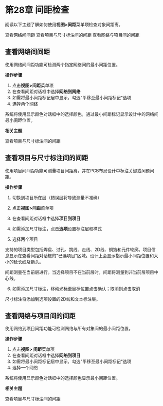 # 第28章 间距检查
阅读以下主题了解如何使用**视图>间距**菜单项检查对象间距离。

查看网络间间距 查看项目与尺寸标注间的间距 查看网络与项目间的间距

## 查看网络间间距
使用网络间间距功能可检测两个指定网络间的最小间距位置。

**操作步骤**

1. 点击**视图>间距**菜单项
2. 在查看间距对话框中选择**网络到网络**
3. 如需将最小间距标记居中显示，勾选"平移至最小间距标记"选项
4. 选择两个网络

系统将使用显示颜色对话框中的选择颜色，通过最小间距标记显示设计中的网络间最小间距位置。

**相关主题**

查看项目与尺寸标注间的间距

## 查看项目与尺寸标注间的间距
使用项目间间距功能可测量项目间距离，并在PCB布局设计中标注关键或问题间距。

**操作步骤**

1. 切换到项目所在层（错误层将导致测量不准确）
2. 点击**视图>间距**菜单项
3. 在查看间距对话框中选择**项目到项目**
4. 如需添加尺寸标注，点击**选项**设置标注层和样式

5. 选择两个项目

支持的项目类型包括焊盘、过孔、跳线、走线、2D线、铜箔和元件轮廓。项目信息显示在查看间距对话框的"已选项目"区域。设计上会显示指示最小间距位置和大小的延长线及箭头。

间距测量在当前层进行。当选择项目不在当前层时，间距将测量到非当前层项目中心线。

6. 如需添加尺寸标注，移动光标至目标位置点击确认；取消则点击取消

尺寸标注将添加到选项设置的2D线和文本标注层。

## 查看网络与项目间的间距
使用网络到项目间距功能可检测网络与所有对象间的最小间距位置。

**操作步骤**

1. 点击**视图> 间距**菜单项
2. 在查看间距对话框中选择**网络到项目**
3. 如需将最小间距标记居中显示，勾选"平移至最小间距标记"选项
4. 选择一个网络

系统将使用显示颜色对话框中的选择颜色显示最小间距位置。

**相关主题**

查看项目与尺寸标注间的间距